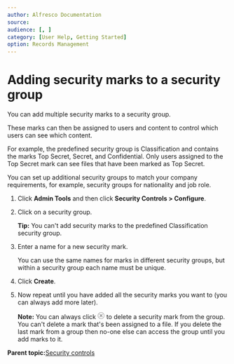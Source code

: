 ```yaml
---
author: Alfresco Documentation
source: 
audience: [, ]
category: [User Help, Getting Started]
option: Records Management
---
```


# Adding security marks to a security group

You can add multiple security marks to a security group.

These marks can then be assigned to users and content to control which users can see which content.

For example, the predefined security group is Classification and contains the marks Top Secret, Secret, and Confidential. Only users assigned to the Top Secret mark can see files that have been marked as Top Secret.

You can set up additional security groups to match your company requirements, for example, security groups for nationality and job role.

1.  Click **Admin Tools** and then click **Security Controls \> Configure**.

2.  Click on a security group.

    **Tip:** You can't add security marks to the predefined Classification security group.

3.  Enter a name for a new security mark.

    You can use the same names for marks in different security groups, but within a security group each name must be unique.

4.  Click **Create**.

5.  Now repeat until you have added all the security marks you want to \(you can always add more later\).

    **Note:** You can always click ![Delete](../images/ico-delete.png) to delete a security mark from the group. You can't delete a mark that's been assigned to a file. If you delete the last mark from a group then no-one else can access the group until you add marks to it.


**Parent topic:**[Security controls](../concepts/rm-security.md)

